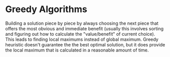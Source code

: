 # Greedy Algorithms
Building a solution piece by piece by always choosing the next piece that offers the most obvious and immediate benefit (usually this involves sorting and figuring out how to calculate the "value/benefit" of current choice). This leads to finding local maximums instead of global maximum.
Greedy heuristic doesn't guarantee the the best optimal solution, but it does provide the local maximum that is calculated in a reasonable amount of time. 